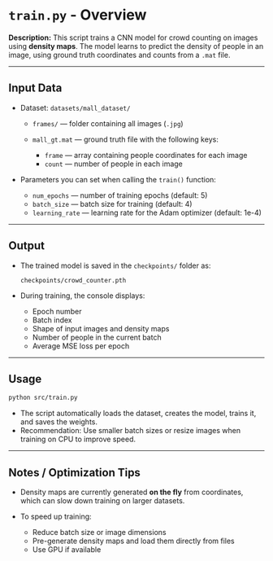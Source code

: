 
# `train.py` - Overview

**Description:**
This script trains a CNN model for crowd counting on images using **density maps**. The model learns to predict the density of people in an image, using ground truth coordinates and counts from a `.mat` file.

---

## Input Data

* Dataset: `datasets/mall_dataset/`

  * `frames/` — folder containing all images (`.jpg`)
  * `mall_gt.mat` — ground truth file with the following keys:

    * `frame` — array containing people coordinates for each image
    * `count` — number of people in each image

* Parameters you can set when calling the `train()` function:

  * `num_epochs` — number of training epochs (default: 5)
  * `batch_size` — batch size for training (default: 4)
  * `learning_rate` — learning rate for the Adam optimizer (default: 1e-4)

---

## Output

* The trained model is saved in the `checkpoints/` folder as:

  ```text
  checkpoints/crowd_counter.pth
  ```

* During training, the console displays:

  * Epoch number
  * Batch index
  * Shape of input images and density maps
  * Number of people in the current batch
  * Average MSE loss per epoch

---

## Usage

```bash
python src/train.py
```

* The script automatically loads the dataset, creates the model, trains it, and saves the weights.
* Recommendation: Use smaller batch sizes or resize images when training on CPU to improve speed.

---

## Notes / Optimization Tips

* Density maps are currently generated **on the fly** from coordinates, which can slow down training on larger datasets.
* To speed up training:

  * Reduce batch size or image dimensions
  * Pre-generate density maps and load them directly from files
  * Use GPU if available
